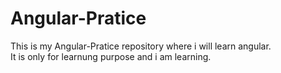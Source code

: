 # Angular-Pratice
This is my Angular-Pratice repository where i will learn angular.
<br>
It is only for learnung purpose and i am learning.
